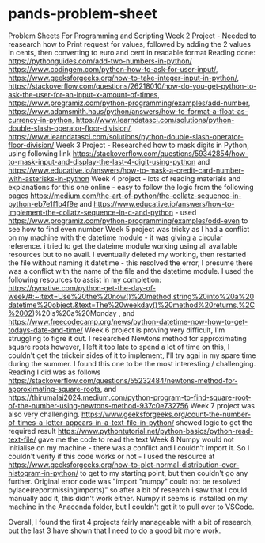 # pands-problem-sheet
Problem Sheets For Programming and Scripting
Week 2 Project - Needed to reasearch how to Print request for values, followed by adding the 2 values in cents, then converting to euro and cent in readable format  Reading done: https://pythonguides.com/add-two-numbers-in-python/ https://www.codingem.com/python-how-to-ask-for-user-input/, https://www.geeksforgeeks.org/how-to-take-integer-input-in-python/, https://stackoverflow.com/questions/26218010/how-do-you-get-python-to-ask-the-user-for-an-input-x-amount-of-times, https://www.programiz.com/python-programming/examples/add-number, https://www.adamsmith.haus/python/answers/how-to-format-a-float-as-currency-in-python, https://www.learndatasci.com/solutions/python-double-slash-operator-floor-division/, https://www.learndatasci.com/solutions/python-double-slash-operator-floor-division/
Week 3 Project - Researched how to mask digits in Python, using following link https://stackoverflow.com/questions/59342854/how-to-mask-input-and-display-the-last-4-digit-using-python and https://www.educative.io/answers/how-to-mask-a-credit-card-number-with-asterisks-in-python
Week 4 project - lots of reading materials and explanations for this one online - easy to follow the logic from the following pages https://medium.com/the-art-of-python/the-collatz-sequence-in-python-eb7e1f1b4f9e and https://www.educative.io/answers/how-to-implement-the-collatz-sequence-in-c-and-python - used https://www.programiz.com/python-programming/examples/odd-even to see how to find even number
Week 5 project was tricky as I had a conflict on my machine with the datetime module - it was giving a circular reference. i tried to get the dateime module working using all available resources but to no avail. I eventually deleted my working, then restarted the file without naming it datetime - this resolved the error, I presume there was a conflict with the name of the file and the datetime module. I used the following resources to assist in my completion: https://pynative.com/python-get-the-day-of-week/#:~:text=Use%20the%20now()%20method,string%20into%20a%20datetime%20object.&text=The%20weekday()%20method%20returns,%2C%2002)%20is%20a%20Monday , and https://www.freecodecamp.org/news/python-datetime-now-how-to-get-todays-date-and-time/
Week 6 project is proving very difficult, I'm struggling to figre it out. I researched Newtons method for approximating square roots however, I left it too late to spend a lot of time on this, I couldn't get the trickeir sides of it to implement, I'll try agai in my spare time during the summer. I found this one to be the most interesting / challenging. Reading I did was as follows https://stackoverflow.com/questions/55232484/newtons-method-for-approximating-square-roots, and https://thirumalai2024.medium.com/python-program-to-find-square-root-of-the-number-using-newtons-method-937c0e732756 
Week 7 project was also very challenging. https://www.geeksforgeeks.org/count-the-number-of-times-a-letter-appears-in-a-text-file-in-python/ showed logic to get the required result https://www.pythontutorial.net/python-basics/python-read-text-file/ gave me the code to read the text
Week 8 Numpy would not initialise on my machine - there was a conflict and I couldn't import it. So I couldn't verify if this code works or not - I used the resource at https://www.geeksforgeeks.org/how-to-plot-normal-distribution-over-histogram-in-python/ to get to my starting point, but then couldn't go any further. Original error code was "import "numpy" could not be resolved pylace(reportmissingimports)" so after a bit of research i saw that I could manually add it, this didn't work either. Numpy it seems is installed on my machine in the Anaconda folder, but I couldn't get it to pull over to VSCode.

Overall, I found the first 4 projects fairly manageable with a bit of research, but the last 3 have shown that I need to do a good bit more work.
